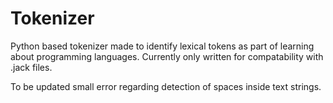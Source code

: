# Tokenizer
Python based tokenizer made to identify lexical tokens as part of learning about programming languages. Currently only written for compatability with .jack files.

To be updated small error regarding detection of spaces inside text strings. 
